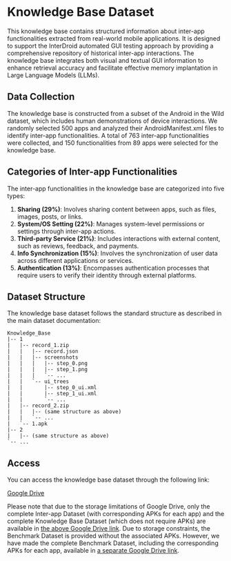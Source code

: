 # Knowledge Base Dataset

This knowledge base contains structured information about inter-app functionalities extracted from real-world mobile applications. It is designed to support the InterDroid automated GUI testing approach by providing a comprehensive repository of historical inter-app interactions. The knowledge base integrates both visual and textual GUI information to enhance retrieval accuracy and facilitate effective memory implantation in Large Language Models (LLMs).

## Data Collection
The knowledge base is constructed from a subset of the Android in the Wild dataset, which includes human demonstrations of device interactions. We randomly selected 500 apps and analyzed their AndroidManifest.xml files to identify inter-app functionalities. A total of 763 inter-app functionalities were collected, and 150 functionalities from 89 apps were selected for the knowledge base.

## Categories of Inter-app Functionalities
The inter-app functionalities in the knowledge base are categorized into five types:
1. ​**Sharing (29%)**: Involves sharing content between apps, such as files, images, posts, or links.
2. ​**System/OS Setting (22%)**: Manages system-level permissions or settings through inter-app actions.
3. ​**Third-party Service (21%)**: Includes interactions with external content, such as reviews, feedback, and payments.
4. ​**Info Synchronization (15%)**: Involves the synchronization of user data across different applications or services.
5. ​**Authentication (13%)**: Encompasses authentication processes that require users to verify their identity through external platforms.

## Dataset Structure

The knowledge base dataset follows the standard structure as described in the main dataset documentation:

```
Knowledge_Base
|-- 1
|   |-- record_1.zip
|   |   |-- record.json
|   |   |-- screenshots
|   |   |   |-- step_0.png
|   |   |   |-- step_1.png
|   |   |   `-- ...
|   |   `-- ui_trees
|   |       |-- step_0_ui.xml
|   |       |-- step_1_ui.xml
|   |       `-- ...
|   |-- record_2.zip
|   |   |-- (same structure as above)
|   |   `-- ...
|   `-- 1.apk
|-- 2
|   |-- (same structure as above)
`-- ...
```

## Access

You can access the knowledge base dataset through the following link:

[Google Drive](https://drive.google.com/drive/folders/1P3jdUHk7iM9JWvow4gmwUYRcEoyqUw4j?usp=sharing)

Please note that due to the storage limitations of Google Drive, only the complete Inter-app Dataset (with corresponding APKs for each app) and the complete Knowledge Base Dataset (which does not require APKs) are available in [the above Google Drive link](https://drive.google.com/drive/folders/1P3jdUHk7iM9JWvow4gmwUYRcEoyqUw4j?usp=sharing). Due to storage constraints, the Benchmark Dataset is provided without the associated APKs. However, we have made the complete Benchmark Dataset, including the corresponding APKs for each app, available in [a separate Google Drive link](https://drive.google.com/drive/folders/1rC_OTxIg5bqFRVaY636bfPOpV_P8-1eE?usp=sharing).
